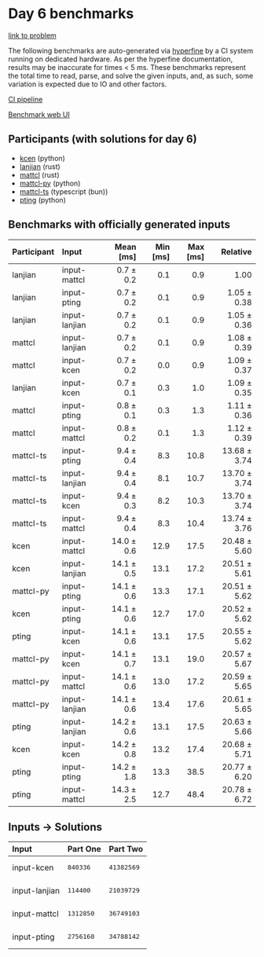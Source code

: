 # Day 6 benchmarks

[link to problem](https://adventofcode.com/2023/day/6)

The following benchmarks are auto-generated via
[hyperfine](https://github.com/sharkdp/hyperfine) by a CI system running on
dedicated hardware. As per the hyperfine documentation, results may be
inaccurate for times < 5 ms. These benchmarks represent the total time to read,
parse, and solve the given inputs, and, as such, some variation is expected due
to IO and other factors.

[CI pipeline](http://ci.papercode.net:8080/teams/main/pipelines/aoc2023)

[Benchmark web UI](https://aoc.ancalagon.black)


## Participants (with solutions for day 6)

- [kcen](https://github.com/kcen/aoc2023) (python)
- [lanjian](https://github.com/lanjian/aoc-2023) (rust)
- [mattcl](https://github.com/mattcl/aoc2023) (rust)
- [mattcl-py](https://github.com/mattcl/aoc2023-py) (python)
- [mattcl-ts](https://github.com/mattcl/aoc2023-js) (typescript (bun))
- [pting](https://github.com/pting/aoc2023) (python)


## Benchmarks with officially generated inputs

| Participant | Input | Mean [ms] | Min [ms] | Max [ms] | Relative |
|:---|:---|---:|---:|---:|---:|
| lanjian | input-mattcl | 0.7 ± 0.2 | 0.1 | 0.9 | 1.00 |
| lanjian | input-pting | 0.7 ± 0.2 | 0.1 | 0.9 | 1.05 ± 0.38 |
| lanjian | input-lanjian | 0.7 ± 0.2 | 0.1 | 0.9 | 1.05 ± 0.36 |
| mattcl | input-lanjian | 0.7 ± 0.2 | 0.1 | 0.9 | 1.08 ± 0.39 |
| mattcl | input-kcen | 0.7 ± 0.2 | 0.0 | 0.9 | 1.09 ± 0.37 |
| lanjian | input-kcen | 0.7 ± 0.1 | 0.3 | 1.0 | 1.09 ± 0.35 |
| mattcl | input-pting | 0.8 ± 0.1 | 0.3 | 1.3 | 1.11 ± 0.36 |
| mattcl | input-mattcl | 0.8 ± 0.2 | 0.1 | 1.3 | 1.12 ± 0.39 |
| mattcl-ts | input-pting | 9.4 ± 0.4 | 8.3 | 10.8 | 13.68 ± 3.74 |
| mattcl-ts | input-lanjian | 9.4 ± 0.4 | 8.1 | 10.7 | 13.70 ± 3.74 |
| mattcl-ts | input-kcen | 9.4 ± 0.3 | 8.2 | 10.3 | 13.70 ± 3.74 |
| mattcl-ts | input-mattcl | 9.4 ± 0.4 | 8.3 | 10.4 | 13.74 ± 3.76 |
| kcen | input-mattcl | 14.0 ± 0.6 | 12.9 | 17.5 | 20.48 ± 5.60 |
| kcen | input-lanjian | 14.1 ± 0.5 | 13.1 | 17.2 | 20.51 ± 5.61 |
| mattcl-py | input-pting | 14.1 ± 0.6 | 13.3 | 17.1 | 20.51 ± 5.62 |
| kcen | input-pting | 14.1 ± 0.6 | 12.7 | 17.0 | 20.52 ± 5.62 |
| pting | input-kcen | 14.1 ± 0.6 | 13.1 | 17.5 | 20.55 ± 5.62 |
| mattcl-py | input-kcen | 14.1 ± 0.7 | 13.1 | 19.0 | 20.57 ± 5.67 |
| mattcl-py | input-mattcl | 14.1 ± 0.6 | 13.0 | 17.2 | 20.59 ± 5.65 |
| mattcl-py | input-lanjian | 14.1 ± 0.6 | 13.4 | 17.6 | 20.61 ± 5.65 |
| pting | input-lanjian | 14.2 ± 0.6 | 13.1 | 17.5 | 20.63 ± 5.66 |
| kcen | input-kcen | 14.2 ± 0.8 | 13.2 | 17.4 | 20.68 ± 5.71 |
| pting | input-pting | 14.2 ± 1.8 | 13.3 | 38.5 | 20.77 ± 6.20 |
| pting | input-mattcl | 14.3 ± 2.5 | 12.7 | 48.4 | 20.78 ± 6.72 |


## Inputs -> Solutions

| Input | Part One | Part Two |
|:---|:---|:---|
|input-kcen|<pre>840336</pre>|<pre>41382569</pre>|
|input-lanjian|<pre>114400</pre>|<pre>21039729</pre>|
|input-mattcl|<pre>1312850</pre>|<pre>36749103</pre>|
|input-pting|<pre>2756160</pre>|<pre>34788142</pre>|